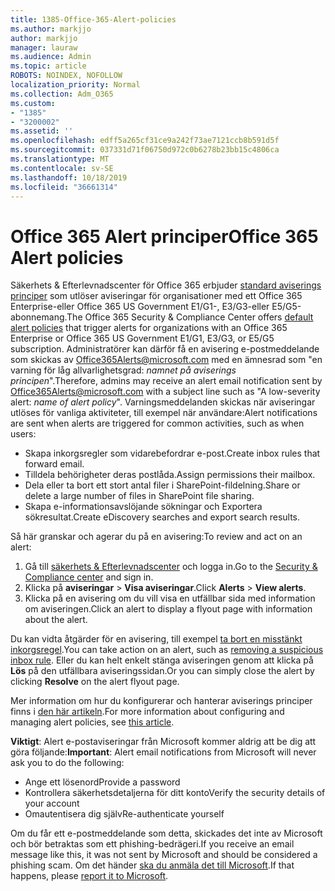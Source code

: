 ```yaml
---
title: 1385-Office-365-Alert-policies
ms.author: markjjo
author: markjjo
manager: lauraw
ms.audience: Admin
ms.topic: article
ROBOTS: NOINDEX, NOFOLLOW
localization_priority: Normal
ms.collection: Adm_O365
ms.custom:
- "1385"
- "3200002"
ms.assetid: ''
ms.openlocfilehash: edff5a265cf31ce9a242f73ae7121ccb8b591d5f
ms.sourcegitcommit: 037331d71f06750d972c0b6278b23bb15c4806ca
ms.translationtype: MT
ms.contentlocale: sv-SE
ms.lasthandoff: 10/18/2019
ms.locfileid: "36661314"
---
```

# <a name="office-365-alert-policies"></a><span data-ttu-id="96740-102">Office 365 Alert principer</span><span class="sxs-lookup"><span data-stu-id="96740-102">Office 365 Alert policies</span></span>

<span data-ttu-id="96740-103">Säkerhets & Efterlevnadscenter för Office 365 erbjuder [standard aviserings principer](https://docs.microsoft.com/office365/securitycompliance/alert-policies#default-alert-policies) som utlöser aviseringar för organisationer med ett Office 365 Enterprise-eller Office 365 US Government E1/G1-, E3/G3-eller E5/G5-abonnemang.</span><span class="sxs-lookup"><span data-stu-id="96740-103">The Office 365 Security & Compliance Center offers [default alert policies](https://docs.microsoft.com/office365/securitycompliance/alert-policies#default-alert-policies) that trigger alerts for organizations with an Office 365 Enterprise or Office 365 US Government E1/G1, E3/G3, or E5/G5 subscription.</span></span> <span data-ttu-id="96740-104">Administratörer kan därför få en avisering e-postmeddelande som skickas av Office365Alerts@microsoft.com med en ämnesrad som "en varning för låg allvarlighetsgrad: *namnet på aviserings principen*".</span><span class="sxs-lookup"><span data-stu-id="96740-104">Therefore, admins may receive an alert email notification sent by Office365Alerts@microsoft.com with a subject line such as "A low-severity alert: *name of alert policy*".</span></span> <span data-ttu-id="96740-105">Varningsmeddelanden skickas när aviseringar utlöses för vanliga aktiviteter, till exempel när användare:</span><span class="sxs-lookup"><span data-stu-id="96740-105">Alert notifications are sent when alerts are triggered for common activities, such as when users:</span></span>

- <span data-ttu-id="96740-106">Skapa inkorgsregler som vidarebefordrar e-post.</span><span class="sxs-lookup"><span data-stu-id="96740-106">Create inbox rules that forward email.</span></span>
- <span data-ttu-id="96740-107">Tilldela behörigheter deras postlåda.</span><span class="sxs-lookup"><span data-stu-id="96740-107">Assign permissions their mailbox.</span></span>
- <span data-ttu-id="96740-108">Dela eller ta bort ett stort antal filer i SharePoint-fildelning.</span><span class="sxs-lookup"><span data-stu-id="96740-108">Share or delete a large number of files in SharePoint file sharing.</span></span>
- <span data-ttu-id="96740-109">Skapa e-informationsavslöjande sökningar och Exportera sökresultat.</span><span class="sxs-lookup"><span data-stu-id="96740-109">Create eDiscovery searches and export search results.</span></span>

<span data-ttu-id="96740-110">Så här granskar och agerar du på en avisering:</span><span class="sxs-lookup"><span data-stu-id="96740-110">To review and act on an alert:</span></span>

1. <span data-ttu-id="96740-111">Gå till [säkerhets & Efterlevnadscenter](https://protection.office.com) och logga in.</span><span class="sxs-lookup"><span data-stu-id="96740-111">Go to the [Security & Compliance center](https://protection.office.com) and sign in.</span></span>
2. <span data-ttu-id="96740-112">Klicka på **aviseringar** > **Visa aviseringar**.</span><span class="sxs-lookup"><span data-stu-id="96740-112">Click **Alerts** > **View alerts**.</span></span>
3. <span data-ttu-id="96740-113">Klicka på en avisering om du vill visa en utfällbar sida med information om aviseringen.</span><span class="sxs-lookup"><span data-stu-id="96740-113">Click an alert to display a flyout page with information about the alert.</span></span>

<span data-ttu-id="96740-114">Du kan vidta åtgärder för en avisering, till exempel [ta bort en misstänkt inkorgsregel](https://docs.microsoft.com/office365/securitycompliance/responding-to-a-compromised-email-account).</span><span class="sxs-lookup"><span data-stu-id="96740-114">You can take action on an alert, such as [removing a suspicious inbox rule](https://docs.microsoft.com/office365/securitycompliance/responding-to-a-compromised-email-account).</span></span> <span data-ttu-id="96740-115">Eller du kan helt enkelt stänga aviseringen genom att klicka på **Lös** på den utfällbara aviseringssidan.</span><span class="sxs-lookup"><span data-stu-id="96740-115">Or you can simply close the alert by clicking **Resolve** on the alert flyout page.</span></span>

<span data-ttu-id="96740-116">Mer information om hur du konfigurerar och hanterar aviserings principer finns i [den här artikeln](https://docs.microsoft.com/office365/securitycompliance/alert-policies).</span><span class="sxs-lookup"><span data-stu-id="96740-116">For more information about configuring and managing alert policies, see  [this article](https://docs.microsoft.com/office365/securitycompliance/alert-policies).</span></span>

<span data-ttu-id="96740-117">**Viktigt**: Alert e-postaviseringar från Microsoft kommer aldrig att be dig att göra följande:</span><span class="sxs-lookup"><span data-stu-id="96740-117">**Important**: Alert email notifications from Microsoft will never ask you to do the following:</span></span>

- <span data-ttu-id="96740-118">Ange ett lösenord</span><span class="sxs-lookup"><span data-stu-id="96740-118">Provide a password</span></span>
- <span data-ttu-id="96740-119">Kontrollera säkerhetsdetaljerna för ditt konto</span><span class="sxs-lookup"><span data-stu-id="96740-119">Verify the security details of your account</span></span>
- <span data-ttu-id="96740-120">Omautentisera dig själv</span><span class="sxs-lookup"><span data-stu-id="96740-120">Re-authenticate yourself</span></span>

<span data-ttu-id="96740-121">Om du får ett e-postmeddelande som detta, skickades det inte av Microsoft och bör betraktas som ett phishing-bedrägeri.</span><span class="sxs-lookup"><span data-stu-id="96740-121">If you receive an email message like this, it was not sent by Microsoft and should be considered a phishing scam.</span></span> <span data-ttu-id="96740-122">Om det händer [ska du anmäla det till Microsoft](https://docs.microsoft.com/office365/SecurityCompliance/report-junk-email-and-phishing-scams-in-outlook-on-the-web-eop).</span><span class="sxs-lookup"><span data-stu-id="96740-122">If that happens, please [report it to Microsoft](https://docs.microsoft.com/office365/SecurityCompliance/report-junk-email-and-phishing-scams-in-outlook-on-the-web-eop).</span></span>
